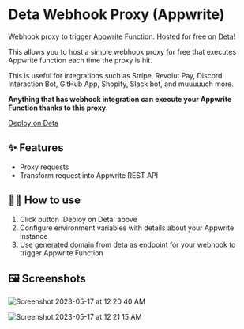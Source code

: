 # Deta Webhook Proxy (Appwrite)

Webhook proxy to trigger [Appwrite](https://appwrite.io/) Function. Hosted for free on [Deta](https://deta.space/from-cloud)!

This allows you to host a simple webhook proxy for free that executes Appwrite function each time the proxy is hit.

This is useful for integrations such as Stripe, Revolut Pay, Discord Interaction Bot, GitHub App, Shopify, Slack bot, and muuuuuch more.

**Anything that has webhook integration can execute your Appwrite Function thanks to this proxy.**

[Deploy on Deta](https://deta.space/discovery/r/tenwawppjvvhvcqs)


## ✨ Features

- Proxy requests
- Transform request into Appwrite REST API

## 💁‍♀️ How to use

1. Click button 'Deploy on Deta' above
2. Configure environment variables with details about your Appwrite instance
3. Use generated domain from deta as endpoint for your webhook to trigger Appwrite Function


## 🖼️ Screenshots
![Screenshot 2023-05-17 at 12 20 40 AM](https://github.com/rohitsangwan01/appwrite_webhook_deta/assets/59526499/f0619c4e-d4cc-4b84-b122-be1da5a835f5)

![Screenshot 2023-05-17 at 12 21 15 AM](https://github.com/rohitsangwan01/appwrite_webhook_deta/assets/59526499/b04f1da5-d044-4817-8638-9c44abfa8056)
